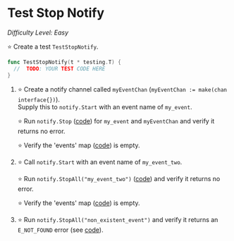 # Test Stop Notify 

*Difficulty Level: Easy*

:star: Create a test `TestStopNotify`.

```go
func TestStopNotify(t * testing.T) {
  //  TODO: YOUR TEST CODE HERE 
}
```

1. :star: Create a notify channel called `myEventChan` (`myEventChan := make(chan interface{})`).  
   Supply this to `notify.Start` with an event name of `my_event`.

   :star: Run `notify.Stop` ([code](https://github.com/bitly/go-notify/blob/master/notify.go#L58-L77)) for `my_event` and `myEventChan` 
   and verify it returns no error.

   :star: Verify the 'events' map ([code](https://github.com/bitly/go-notify/blob/master/notify.go#L44)) is empty.

1. :star: Call `notify.Start` with an event name of `my_event_two`.

   :star: Run `notify.StopAll("my_event_two")` ([code](https://github.com/bitly/go-notify/blob/master/notify.go#L80-L94)) and verify it returns no error. 

   :star: Verify the 'events' map ([code](https://github.com/bitly/go-notify/blob/master/notify.go#L44)) is empty.

1. :star: Run `notify.StopAll("non_existent_event")` and verify it returns an `E_NOT_FOUND` error (see [code](https://github.com/bitly/go-notify/blob/master/notify.go#L86)).

